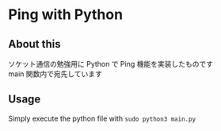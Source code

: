 # Ping with Python

## About this
ソケット通信の勉強用に Python で Ping 機能を実装したものです  
main 関数内で宛先しています

## Usage
Simply execute the python file with `sudo python3 main.py`
